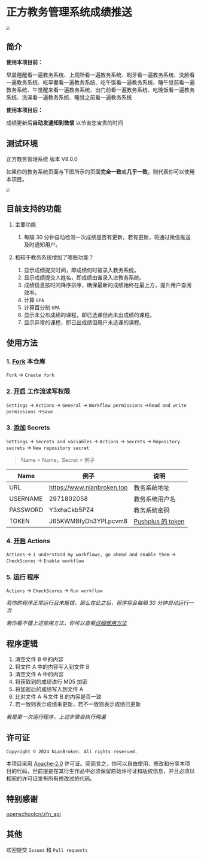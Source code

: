 # 正方教务管理系统成绩推送

<img src="https://raw.githubusercontent.com/NianBroken/ZFCheckScores/main/img/7.jpg" style="zoom:60%;" />

## 简介

**使用本项目前：**

早晨睡醒看一遍教务系统、上厕所看一遍教务系统、刷牙看一遍教务系统、洗脸看一遍教务系统、吃早餐看一遍教务系统、吃午饭看一遍教务系统、睡午觉前看一遍教务系统、午觉醒来看一遍教务系统、出门前看一遍教务系统、吃晚饭看一遍教务系统、洗澡看一遍教务系统、睡觉之前看一遍教务系统

**使用本项目后：**

成绩更新后**自动发通知到微信** 以节省您宝贵的时间

## 测试环境

正方教务管理系统 版本 V8.0.0

如果你的教务系统页面与下图所示的页面**完全一致**或**几乎一致**，则代表你可以使用本项目。

<img src="https://raw.githubusercontent.com/NianBroken/ZFCheckScores/main/img/9.png" style="zoom:60%;" />

## 目前支持的功能

1. 主要功能

   1. 每隔 30 分钟自动检测一次成绩是否有更新，若有更新，将通过微信推送及时通知用户。

2. 相较于教务系统增加了哪些功能？

   1. 显示成绩提交时间，即成绩何时被录入教务系统。
   2. 显示成绩提交人姓名，即成绩由谁录入进教务系统。
   3. 成绩信息按时间降序排序，确保最新的成绩始终在最上方，提升用户查阅效率。
   4. 计算 `GPA`
   5. 计算百分制 `GPA`
   6. 显示未公布成绩的课程，即已选课但尚未出成绩的课程。
   7. 显示异常的课程，即已出成绩但用户未选课的课程。

## 使用方法

### 1. [Fork](https://github.com/NianBroken/ZFCheckScores/fork "Fork") 本仓库

`Fork` → `Create fork`

### 2. [开启](https://github.com/kekeaiaixueer/ZFCheckScores/settings/actions "开启") 工作流读写权限

`Settings` → `Actions` → `General` → `Workflow permissions` →`Read and write permissions` →`Save`

### 3. [添加](https://github.com/kekeaiaixueer/ZFCheckScores/settings/secrets/actions "添加") Secrets

`Settings` → `Secrets and variables` → `Actions` → `Secrets` → `Repository secrets` → `New repository secret`

> Name = Name，Secret = 例子

| Name     | 例子                       | 说明                                                                                                                 |
| -------- | -------------------------- | -------------------------------------------------------------------------------------------------------------------- |
| URL      | https://www.nianbroken.top | 教务系统地址                                                                                                         |
| USERNAME | 2971802058                 | 教务系统用户名                                                                                                       |
| PASSWORD | Y3xhaCkb5PZ4               | 教务系统密码                                                                                                         |
| TOKEN    | J65KWMBfyDh3YPLpcvm8       | [Pushplus 的 token](https://www.pushplus.plus/doc/guide/openApi.html#_1-%E8%8E%B7%E5%8F%96token "Pushplus 的 token") |

### 4. [开启](https://github.com/kekeaiaixueer/ZFCheckScores/actions "开启") Actions

`Actions` → `I understand my workflows, go ahead and enable them` → `CheckScores` → `Enable workflow`

### 5. [运行](https://github.com/kekeaiaixueer/ZFCheckScores/actions/workflows/main.yml "运行") 程序

`Actions` → `CheckScores` → `Run workflow`

_若你的程序正常运行且未报错，那么在此之后，程序将会每隔 30 分钟自动运行一次_

_若你看不懂上述使用方法，你可以查看[详细使用方法](https://github.com/NianBroken/ZFCheckScores/blob/main/DetailedUsage.md "详细使用方法")_

## 程序逻辑

1. 清空文件 B 中的内容
2. 将文件 A 中的内容写入到文件 B
3. 清空文件 A 中的内容
4. 将获取到的成绩进行 MD5 加密
5. 将加密后的成绩写入到文件 A
6. 比对文件 A 与文件 B 的内容是否一致
7. 若一致则表示成绩未更新，若不一致则表示成绩已更新

_若是第一次运行程序，上述步骤会执行两遍_

## 许可证

`Copyright © 2024 NianBroken. All rights reserved.`

本项目采用 [Apache-2.0](https://www.apache.org/licenses/LICENSE-2.0 "Apache-2.0") 许可证。简而言之，你可以自由使用、修改和分享本项目的代码，但前提是在其衍生作品中必须保留原始许可证和版权信息，并且必须以相同的许可证发布所有修改过的代码。

## 特别感谢

[openschoolcn/zfn_api](https://github.com/openschoolcn/zfn_api "openschoolcn/zfn_api")

## 其他

欢迎提交 `Issues` 和 `Pull requests`

